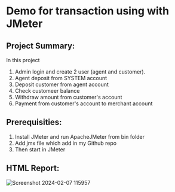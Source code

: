 # Demo for transaction using with JMeter 

## Project Summary:
In this project 
  1. Admin login and create 2 user (agent and customer).
  2. Agent deposit from SYSTEM account 
  3. Deposit customer from agent account
  4. Check customeer balance
  5. Withdraw amount from customer's account
  6. Payment from customer's account to merchant account

## Prerequisities:
 1. Install JMeter and run ApacheJMeter from bin folder
 2. Add jmx file which add in my Github repo
 3. Then start in JMeter

## HTML Report:
![Screenshot 2024-02-07 115957](https://github.com/sborsha/demo-transaction-api-jmeter/assets/97577812/4c946eea-4c4a-40e5-bd37-4d48924b332a)

